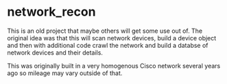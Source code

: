 # network_recon

This is an old project that maybe others will get some use out of.
The original idea was that this will scan network devices, build a device object and then with additional code crawl 
the network and build a databse of network devices and their details.

This was originally built in a very homogenous Cisco network several years ago so mileage may vary outside of that.
